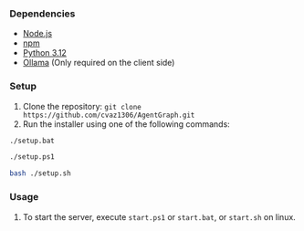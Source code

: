 ### Dependencies
* [Node.js](https://nodejs.org/en/)
* [npm](https://www.npmjs.com)
* [Python 3.12](https://python.org)
* [Ollama](https://ollama.com) (Only required on the client side)
### Setup
1. Clone the repository: `git clone https://github.com/cvaz1306/AgentGraph.git`
2. Run the installer using one of the following commands:
```bash
./setup.bat
```
```bash
./setup.ps1
```
```bash
bash ./setup.sh
```
### Usage
1. To start the server, execute `start.ps1` or `start.bat`, or `start.sh` on linux.
